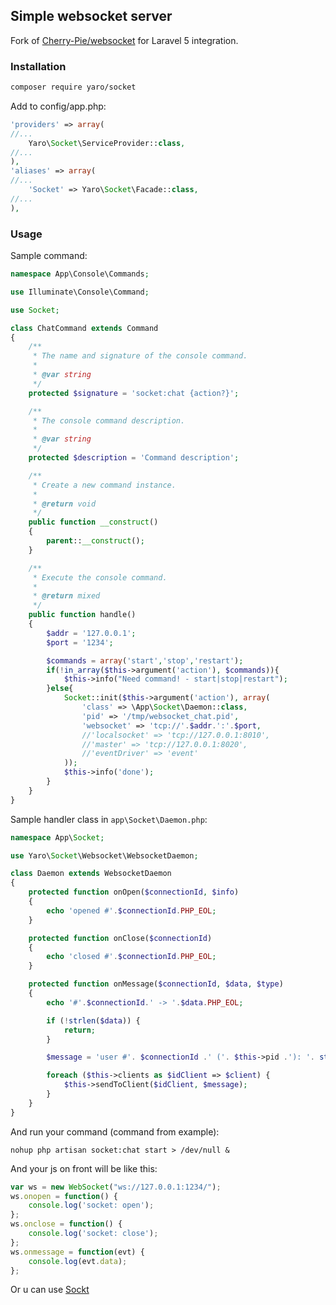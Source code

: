 ## Simple websocket server

Fork of [Cherry-Pie/websocket](https://github.com/Cherry-Pie/websocket) for Laravel 5 integration.

### Installation
```bash
composer require yaro/socket
```

Add to config/app.php:
```php
'providers' => array(
//...
    Yaro\Socket\ServiceProvider::class,
//...
),
'aliases' => array(
//...
    'Socket' => Yaro\Socket\Facade::class,
//...
),
```

### Usage
Sample command:

```php
namespace App\Console\Commands;

use Illuminate\Console\Command;

use Socket;

class ChatCommand extends Command
{
    /**
     * The name and signature of the console command.
     *
     * @var string
     */
    protected $signature = 'socket:chat {action?}';

    /**
     * The console command description.
     *
     * @var string
     */
    protected $description = 'Command description';

    /**
     * Create a new command instance.
     *
     * @return void
     */
    public function __construct()
    {
        parent::__construct();
    }

    /**
     * Execute the console command.
     *
     * @return mixed
     */
    public function handle()
    {
        $addr = '127.0.0.1';
        $port = '1234';

        $commands = array('start','stop','restart');
        if(!in_array($this->argument('action'), $commands)){
            $this->info("Need command! - start|stop|restart");
        }else{
            Socket::init($this->argument('action'), array(
                'class' => \App\Socket\Daemon::class,
                'pid' => '/tmp/websocket_chat.pid',
                'websocket' => 'tcp://'.$addr.':'.$port,
                //'localsocket' => 'tcp://127.0.0.1:8010',
                //'master' => 'tcp://127.0.0.1:8020',
                //'eventDriver' => 'event'
            ));
            $this->info('done');
        }
    }
}
```


Sample handler class in `app\Socket\Daemon.php`:
```php
namespace App\Socket;

use Yaro\Socket\Websocket\WebsocketDaemon;

class Daemon extends WebsocketDaemon
{
    protected function onOpen($connectionId, $info)
    {
        echo 'opened #'.$connectionId.PHP_EOL;
    }

    protected function onClose($connectionId) 
    {
        echo 'closed #'.$connectionId.PHP_EOL;
    }

    protected function onMessage($connectionId, $data, $type)
    {
        echo '#'.$connectionId.' -> '.$data.PHP_EOL;

        if (!strlen($data)) {
            return;
        }

        $message = 'user #'. $connectionId .' ('. $this->pid .'): '. strip_tags($data);

        foreach ($this->clients as $idClient => $client) {
            $this->sendToClient($idClient, $message);
        }
    }
}
```


And run your command (command from example):
```shell
nohup php artisan socket:chat start > /dev/null &
```


And your js on front will be like this:
```javascript
var ws = new WebSocket("ws://127.0.0.1:1234/");
ws.onopen = function() { 
    console.log('socket: open');
};
ws.onclose = function() { 
    console.log('socket: close');
};
ws.onmessage = function(evt) { 
    console.log(evt.data);
};
```
Or u can use [Sockt](https://github.com/dolphin4ik/Sockt)
